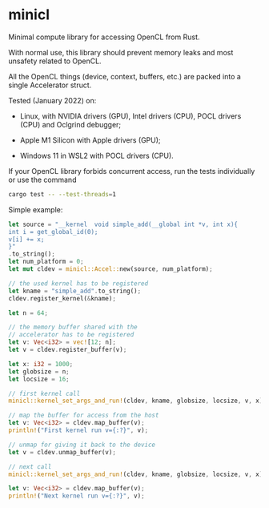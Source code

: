 # minicl
Minimal compute library for accessing OpenCL from Rust.

With normal use, this library should prevent memory leaks
 and most unsafety related to OpenCL.

 All the OpenCL things (device, context, buffers, etc.)
are packed into a single Accelerator struct.

Tested (January 2022) on:

- Linux, with NVIDIA drivers (GPU), Intel drivers (CPU), POCL drivers (CPU) and Oclgrind debugger;

- Apple M1 Silicon with Apple drivers (GPU);

- Windows 11 in WSL2 with POCL drivers (CPU).

If your OpenCL library forbids concurrent access, run the tests individually or use the command

```bash
cargo test -- --test-threads=1
```

Simple example:

 ```rust
let source = "__kernel  void simple_add(__global int *v, int x){
int i = get_global_id(0);
v[i] += x;
}"
.to_string();
let num_platform = 0;
let mut cldev = minicl::Accel::new(source, num_platform);

// the used kernel has to be registered
let kname = "simple_add".to_string();
cldev.register_kernel(&kname);

let n = 64;

// the memory buffer shared with the
// accelerator has to be registered
let v: Vec<i32> = vec![12; n];
let v = cldev.register_buffer(v);

let x: i32 = 1000;
let globsize = n;
let locsize = 16;

// first kernel call
minicl::kernel_set_args_and_run!(cldev, kname, globsize, locsize, v, x);

// map the buffer for access from the host
let v: Vec<i32> = cldev.map_buffer(v);
println!("First kernel run v={:?}", v);

// unmap for giving it back to the device
let v = cldev.unmap_buffer(v);

// next call
minicl::kernel_set_args_and_run!(cldev, kname, globsize, locsize, v, x);

let v: Vec<i32> = cldev.map_buffer(v);
println!("Next kernel run v={:?}", v);
 ```
